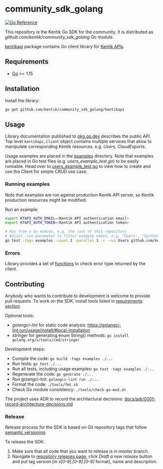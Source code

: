 # community_sdk_golang

[![Go Reference](https://pkg.go.dev/badge/github.com/kentik/community_sdk_golang.svg)](https://pkg.go.dev/github.com/kentik/community_sdk_golang)

This repository is the Kentik Go SDK for the community. It is distributed as _github.com/kentik/community_sdk_golang_ Go module.

[kentikapi](kentikapi) package contains Go client library for [Kentik APIs](https://kb.kentik.com/v0/Ab09.htm).

## Requirements

- [Go](https://golang.org/doc/install) >= 1.15

## Installation

Install the library:

```bash
go get github.com/kentik/community_sdk_golang/kentikapi
```

## Usage

Library documentation published to [pkg.go.dev](https://pkg.go.dev/github.com/kentik/community_sdk_golang) describes the public API. Top level `kentikapi.Client` object contains multiple services that allow to manipulate corresponding Kentik resources, e.g. _Users_, _CloudExports_.

Usage examples are placed in the [examples](./examples) directory. Note that examples are placed in Go test files (e.g. _users_example_test.go_) to be easily runnable. Head over to [users_example_test.go](./examples/users_example_test.go) to view how to create and use the Client for simple CRUD use case.

### Running examples

Note that examples are run against production Kentik API server, so Kentik production resources might be modified.

Run an example:

```bash
export KTAPI_AUTH_EMAIL=<Kentik API authentication email>
export KTAPI_AUTH_TOKEN=<Kentik API authentication token>

# Run from a Go module, e.g. the root of this repository
# Adjust -run parameter to filter example names, e.g. "Users", "Synthetics", "SyntheticsTestsAPI"
go test -tags examples -count 1 -parallel 1 -v -run Users github.com/kentik/community_sdk_golang/examples
```

### Errors

Library provides a set of [functions](./kentikapi/errors.go) to check error type returned by the client.

## Contributing

Anybody who wants to contribute to development is welcome to provide pull requests. To work on the SDK, install tools listed in [requirements section](#requirements).

Optional tools:
- _golangci-lint_ for static code analysis: <https://golangci-lint.run/usage/install/#local-installation>
- _stringer_ for generating enum String() methods: `go install golang.org/x/tools/cmd/stringer`

Development steps:
- Compile the code: `go build -tags examples ./...`
- Run tests: `go test ./...`
- Run all tests, including usage examples: `go test -tags examples ./...`
- Regenerate the code: `go generate ./...`
- Run golangci-lint: `golangci-lint run ./...`
- Format the code: `./tools/fmt.sh`
- Check Go module consistency: `./tools/check-go-mod.sh`

The project uses ADR to record the architectural decisions: [docs/adr/0001-record-architecture-decisions.md](docs/adr/0001-record-architecture-decisions.md)

### Release

Release process for the SDK is based on Git repository tags that follow [semantic versioning](https://semver.org/).

To release the SDK:
1. Make sure that all code that you want to release is in _master_ branch.
1. Navigate to [repository releases page](https://github.com/kentik/community_sdk_golang/releases), click _Draft a new release_ button and put tag version (in _v\[0-9].\[0-9].\[0-9]_ format), name and description.
